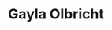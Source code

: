 ---
first_name: Gayla
last_name: Olbricht
title: Gayla Olbricht
role: Professor of Statistics
organizations:
- name: Missouri University of Science and Technology
  url: https://www.mst.edu
education:
  courses:
  - course: PhD in Statistics
    institution: Purdue University
    year: 2010
  - course: MS in Applied Statistics
    institution: Purdue University
    year: 2004
  - course: BS in Mathematics
    institution: Missouri State University
    year: 2001
social:
- icon: envelope
  icon_pack: fas
  link: mailto:olbrichtg@mst.edu
- icon: google-scholar
  icon_pack: ai
  link: https://scholar.google.com/citations?user=dV0N0U0AAAAJ&hl=en&inst=15611845720231691803
- icon: linkedin
  icon_pack: fab
  link: https://www.linkedin.com/in/gayla-r-olbricht-7b3a5b9
interests:
- Statistical Genomics
user_groups:
- Members
superuser: no
---